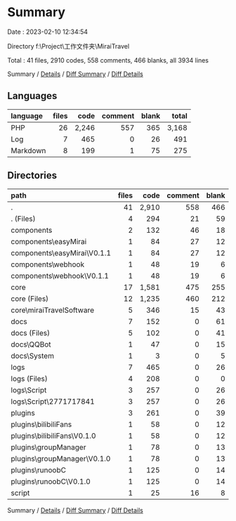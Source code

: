 # Summary

Date : 2023-02-10 12:34:54

Directory f:\\Project\\工作文件夹\\MiraiTravel

Total : 41 files,  2910 codes, 558 comments, 466 blanks, all 3934 lines

Summary / [Details](details.md) / [Diff Summary](diff.md) / [Diff Details](diff-details.md)

## Languages
| language | files | code | comment | blank | total |
| :--- | ---: | ---: | ---: | ---: | ---: |
| PHP | 26 | 2,246 | 557 | 365 | 3,168 |
| Log | 7 | 465 | 0 | 26 | 491 |
| Markdown | 8 | 199 | 1 | 75 | 275 |

## Directories
| path | files | code | comment | blank | total |
| :--- | ---: | ---: | ---: | ---: | ---: |
| . | 41 | 2,910 | 558 | 466 | 3,934 |
| . (Files) | 4 | 294 | 21 | 59 | 374 |
| components | 2 | 132 | 46 | 18 | 196 |
| components\\easyMirai | 1 | 84 | 27 | 12 | 123 |
| components\\easyMirai\\V0.1.1 | 1 | 84 | 27 | 12 | 123 |
| components\\webhook | 1 | 48 | 19 | 6 | 73 |
| components\\webhook\\V0.1.1 | 1 | 48 | 19 | 6 | 73 |
| core | 17 | 1,581 | 475 | 255 | 2,311 |
| core (Files) | 12 | 1,235 | 460 | 212 | 1,907 |
| core\\miraiTravelSoftware | 5 | 346 | 15 | 43 | 404 |
| docs | 7 | 152 | 0 | 61 | 213 |
| docs (Files) | 5 | 102 | 0 | 41 | 143 |
| docs\\QQBot | 1 | 47 | 0 | 15 | 62 |
| docs\\System | 1 | 3 | 0 | 5 | 8 |
| logs | 7 | 465 | 0 | 26 | 491 |
| logs (Files) | 4 | 208 | 0 | 0 | 208 |
| logs\\Script | 3 | 257 | 0 | 26 | 283 |
| logs\\Script\\2771717841 | 3 | 257 | 0 | 26 | 283 |
| plugins | 3 | 261 | 0 | 39 | 300 |
| plugins\\bilibiliFans | 1 | 58 | 0 | 12 | 70 |
| plugins\\bilibiliFans\\V0.1.0 | 1 | 58 | 0 | 12 | 70 |
| plugins\\groupManager | 1 | 78 | 0 | 13 | 91 |
| plugins\\groupManager\\V0.1.0 | 1 | 78 | 0 | 13 | 91 |
| plugins\\runoobC | 1 | 125 | 0 | 14 | 139 |
| plugins\\runoobC\\V0.1.0 | 1 | 125 | 0 | 14 | 139 |
| script | 1 | 25 | 16 | 8 | 49 |

Summary / [Details](details.md) / [Diff Summary](diff.md) / [Diff Details](diff-details.md)